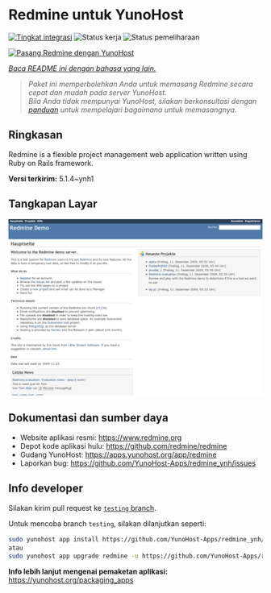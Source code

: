 <!--
N.B.: README ini dibuat secara otomatis oleh <https://github.com/YunoHost/apps/tree/master/tools/readme_generator>
Ini TIDAK boleh diedit dengan tangan.
-->

# Redmine untuk YunoHost

[![Tingkat integrasi](https://dash.yunohost.org/integration/redmine.svg)](https://ci-apps.yunohost.org/ci/apps/redmine/) ![Status kerja](https://ci-apps.yunohost.org/ci/badges/redmine.status.svg) ![Status pemeliharaan](https://ci-apps.yunohost.org/ci/badges/redmine.maintain.svg)

[![Pasang Redmine dengan YunoHost](https://install-app.yunohost.org/install-with-yunohost.svg)](https://install-app.yunohost.org/?app=redmine)

*[Baca README ini dengan bahasa yang lain.](./ALL_README.md)*

> *Paket ini memperbolehkan Anda untuk memasang Redmine secara cepat dan mudah pada server YunoHost.*  
> *Bila Anda tidak mempunyai YunoHost, silakan berkonsultasi dengan [panduan](https://yunohost.org/install) untuk mempelajari bagaimana untuk memasangnya.*

## Ringkasan

Redmine is a flexible project management web application written using Ruby on Rails framework.


**Versi terkirim:** 5.1.4~ynh1

## Tangkapan Layar

![Tangkapan Layar pada Redmine](./doc/screenshots/Redmine-demo.png)

## Dokumentasi dan sumber daya

- Website aplikasi resmi: <https://www.redmine.org>
- Depot kode aplikasi hulu: <https://github.com/redmine/redmine>
- Gudang YunoHost: <https://apps.yunohost.org/app/redmine>
- Laporkan bug: <https://github.com/YunoHost-Apps/redmine_ynh/issues>

## Info developer

Silakan kirim pull request ke [`testing` branch](https://github.com/YunoHost-Apps/redmine_ynh/tree/testing).

Untuk mencoba branch `testing`, silakan dilanjutkan seperti:

```bash
sudo yunohost app install https://github.com/YunoHost-Apps/redmine_ynh/tree/testing --debug
atau
sudo yunohost app upgrade redmine -u https://github.com/YunoHost-Apps/redmine_ynh/tree/testing --debug
```

**Info lebih lanjut mengenai pemaketan aplikasi:** <https://yunohost.org/packaging_apps>
